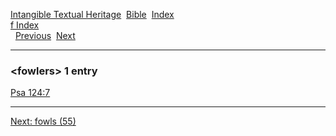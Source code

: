 [Intangible Textual Heritage](../../index)  [Bible](../index) 
[Index](index)   
[f Index](_f_)  
  [Previous](c04501)  [Next](c04503) 

------------------------------------------------------------------------

### &lt;fowlers&gt; 1 entry

[Psa 124:7](../kjv/psa124.htm#007)  

------------------------------------------------------------------------

[Next: fowls (55)](c04503)
